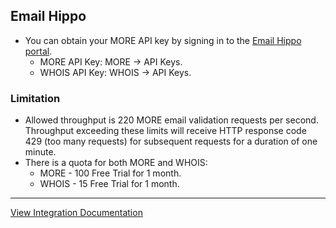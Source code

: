 ## Email Hippo
- You can obtain your MORE API key by signing in to the [Email Hippo portal](https://app.emailhippo.com/).
  - MORE API Key: MORE -> API Keys.
  - WHOIS API Key: WHOIS -> API Keys.

### Limitation
- Allowed throughput is 220 MORE email validation requests per second. Throughput exceeding these limits will receive HTTP response code 429 (too many requests) for subsequent requests for a duration of one minute.
- There is a quota for both MORE and WHOIS:
  - MORE - 100 Free Trial for 1 month.
  - WHOIS - 15 Free Trial for 1 month.

---
[View Integration Documentation](https://xsoar.pan.dev/docs/reference/integrations/email-hippo)
